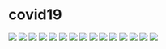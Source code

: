 # covid19

<img src="https://user-images.githubusercontent.com/73158122/101237994-74068e80-3720-11eb-8405-e98f4e90d53c.png">
<img src="https://user-images.githubusercontent.com/73158122/101237996-75d05200-3720-11eb-8198-08af83ed6af0.png">
<img src="https://user-images.githubusercontent.com/73158122/101237997-77017f00-3720-11eb-8414-5af5c964c2ca.png">
<img src="https://user-images.githubusercontent.com/73158122/101237998-78cb4280-3720-11eb-9e34-ec5d2206a103.png">
<img src="https://user-images.githubusercontent.com/73158122/101237999-79fc6f80-3720-11eb-932b-36f25ba74f68.png">

<img src="https://user-images.githubusercontent.com/73158122/101243864-6401a580-3746-11eb-8fae-310bb880a8d7.png">
<img src="https://user-images.githubusercontent.com/73158122/101243901-90b5bd00-3746-11eb-9299-792ccc9793b9.png">
<img src="https://user-images.githubusercontent.com/73158122/101238004-7f59ba00-3720-11eb-94d3-82957ad4d6be.png">
<img src="https://user-images.githubusercontent.com/73158122/101238005-808ae700-3720-11eb-8254-a418cd74217c.png">
<img src="https://user-images.githubusercontent.com/73158122/101238006-81bc1400-3720-11eb-9dc8-f10a6eb25cc6.png">

<img src="https://user-images.githubusercontent.com/73158122/101238009-8a144f00-3720-11eb-972c-7f675051ee72.png">
<img src="https://user-images.githubusercontent.com/73158122/101238010-8c76a900-3720-11eb-8a38-c59fa5b652fc.png">
<img src="https://user-images.githubusercontent.com/73158122/101238015-91d3f380-3720-11eb-8264-3505e088da92.png">

<img src="https://user-images.githubusercontent.com/73158122/101238022-98fb0180-3720-11eb-90b5-a78c1a57e47b.png">
<img src="https://user-images.githubusercontent.com/73158122/101243299-90b3be00-3742-11eb-913c-c4516a929361.png">
